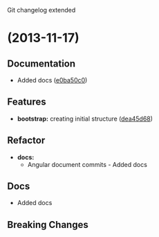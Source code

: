 <a name="">Git changelog extended</a>
#  (2013-11-17)


## Documentation

- Added docs
  ([e0ba50c0](https://github.com/rafinskipg/git-changelog/commits/e0ba50c0bb0b13e9b39a59b8f4dda96e86d55644))


## Features

- **bootstrap:** creating initial structure
  ([dea45d68](https://github.com/rafinskipg/git-changelog/commits/dea45d68ce9555e876680bf7c0778add2f367a30))


## Refactor

- **docs:**
  - Angular document commits  - Added docs

## Docs

- Added docs

## Breaking Changes


